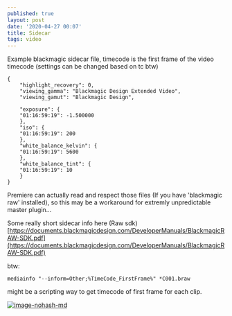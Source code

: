 ```yaml
---
published: true
layout: post
date: '2020-04-27 00:07'
title: Sidecar
tags: video 
---
```

Example blackmagic sidecar file, timecode is the first frame of the video timecode (settings can be changed based on tc btw)

    {
        "highlight_recovery": 0,
        "viewing_gamma": "Blackmagic Design Extended Video",
        "viewing_gamut": "Blackmagic Design",

        "exposure": {
        "01:16:59:19": -1.500000
        },
        "iso": {
        "01:16:59:19": 200
        },
        "white_balance_kelvin": {
        "01:16:59:19": 5600
        },
        "white_balance_tint": {
        "01:16:59:19": 10
        }
    }   

Premiere can actually read and respect those files (If you have 'blackmagic raw' installed), so this may be a workaround for extremly unpredictable master plugin...

Some really short sidecar info here (Raw sdk)  
[https://documents.blackmagicdesign.com/DeveloperManuals/BlackmagicRAW-SDK.pdf](https://documents.blackmagicdesign.com/DeveloperManuals/BlackmagicRAW-SDK.pdf)

btw:

    mediainfo "--inform=Other;%TimeCode_FirstFrame%" *C001.braw

might be a scripting way to get timecode of first frame for each clip.

[![image-nohash-md](https://images.weserv.nl/?url=https://i.imgur.com/xc1RemZ.png)](https://images.weserv.nl/?url=https://i.imgur.com/xc1RemZ.png)
